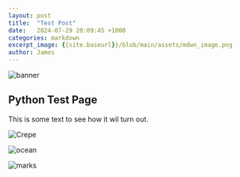 ```yaml
---
layout: post
title:  "Test Post"
date:   2024-07-29 20:09:45 +1000
categories: markdown
excerpt_image: {{site.baseurl}}/blob/main/assets/mdwn_image.png
author: James 
---
```


![banner]({{site.baseurl}}/assets/mdwn_image.jpg)


## Python Test Page 

This is some text to see how it wil turn out.

![Crepe](https://s3-media3.fl.yelpcdn.com/bphoto/cQ1Yoa75m2yUFFbY2xwuqw/348s.jpg)



![ocean](https://images.hdqwalls.com/download/beautiful-sea-coast-hd-1920x1080.jpg)


![marks](https://github.com/jamesds13/web_page/blob/main/assets/mdwn_image.png)